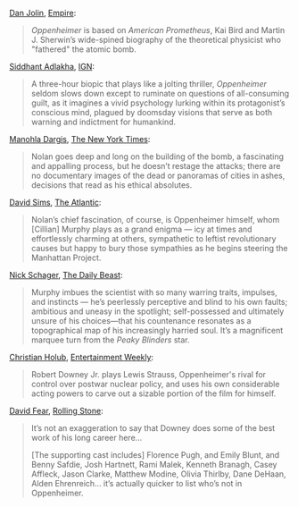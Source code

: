 <!-- Oppenheimer -->

[Dan Jolin](https://twitter.com/danjolin), [Empire](https://www.empireonline.com/movies/reviews/oppenheimer/):

> _Oppenheimer_ is based on _American Prometheus_, Kai Bird and Martin J. Sherwin’s wide-spined biography of the theoretical physicist who "fathered" the atomic bomb.

[Siddhant Adlakha](https://twitter.com/SiddhantAdlakha), [IGN](https://www.ign.com/articles/oppenheimer-review):

> A three-hour biopic that plays like a jolting thriller, _Oppenheimer_ seldom slows down except to ruminate on questions of all-consuming guilt, as it imagines a vivid psychology lurking within its protagonist’s conscious mind, plagued by doomsday visions that serve as both warning and indictment for humankind.

[Manohla Dargis](https://linktr.ee/Manohla), [The New York Times](https://www.nytimes.com/2023/07/19/movies/oppenheimer-review-christopher-nolan.html):

> Nolan goes deep and long on the building of the bomb, a fascinating and appalling process, but he doesn’t restage the attacks; there are no documentary images of the dead or panoramas of cities in ashes, decisions that read as his ethical absolutes.

[David Sims](https://twitter.com/davidlsims), [The Atlantic](https://www.theatlantic.com/culture/archive/2023/07/oppenheimer-movie-review-christopher-nolan/674749/):

> Nolan’s chief fascination, of course, is Oppenheimer himself, whom [Cillian] Murphy plays as a grand enigma — icy at times and effortlessly charming at others, sympathetic to leftist revolutionary causes but happy to bury those sympathies as he begins steering the Manhattan Project.

[Nick Schager](https://twitter.com/nschager), [The Daily Beast](https://www.thedailybeast.com/obsessed/oppenheimer-review-the-best-film-christopher-nolans-ever-made?ref=author):

> Murphy imbues the scientist with so many warring traits, impulses, and instincts — he’s peerlessly perceptive and blind to his own faults; ambitious and uneasy in the spotlight; self-possessed and ultimately unsure of his choices—that his countenance resonates as a topographical map of his increasingly harried soul. It’s a magnificent marquee turn from the _Peaky Blinders_ star.

[Christian Holub](https://twitter.com/cmholub), [Entertainment Weekly](https://ew.com/movies/movie-reviews/oppenheimer-review-christopher-nolan/):

> Robert Downey Jr. plays Lewis Strauss, Oppenheimer's rival for control over postwar nuclear policy, and uses his own considerable acting powers to carve out a sizable portion of the film for himself.

[David Fear](https://twitter.com/davidlfear), [Rolling Stone](https://www.rollingstone.com/tv-movies/tv-movie-reviews/oppenheimer-review-christopher-nolan-cillian-murphy-florence-pugh-1234783350/):

> It’s not an exaggeration to say that Downey does some of the best work of his long career here...
>
> [The supporting cast includes] Florence Pugh, and Emily Blunt, and Benny Safdie, Josh Hartnett, Rami Malek, Kenneth Branagh, Casey Affleck, Jason Clarke, Matthew Modine, Olivia Thirlby, Dane DeHaan, Alden Ehrenreich… it’s actually quicker to list who’s not in Oppenheimer.
